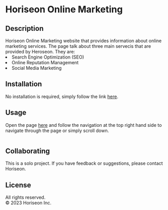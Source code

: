 

<h1>Horiseon Online Marketing</h1>


<h2>Description</h2>  
<p></p>Horiseon Online Marketing website that provides information about online marketing services.
The page talk about three main servecis that are provided by Heroseon. They are:
 <li>Search Engine Optimization (SEO)</li>
  <li>Online Reputation Management</li>
  <li>Social Media Marketing</li>
</p>

<h2>Installation</h2>  
  <p>No installation is required, simply follow the link <a href="">here</a>.
</p>  

<h2>Usage</h2>
 <p>Open the page <a href="">here</a> and follow the navigation at the top right hand side to navigate through the page or simply scroll down.
</p>
<img src="">
<h2>Collaborating</h2>  
  <p>This is a solo project. If you have feedback or suggestions, please contact Horiseon.
</p>

<h2>License</h2>  
  <p>All rights reserved. <br> © 2023 Horiseon Inc.
</p>



